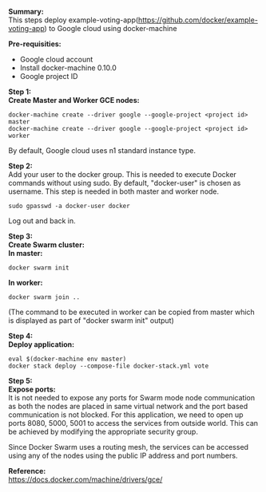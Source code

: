 **Summary:**  
This steps deploy example-voting-app(https://github.com/docker/example-voting-app) to Google cloud using docker-machine

**Pre-requisities:**
 - Google cloud account 
 - Install docker-machine 0.10.0 
 - Google project ID

**Step 1:**  
**Create Master and Worker GCE nodes:**  

    docker-machine create --driver google --google-project <project id> master
    docker-machine create --driver google --google-project <project id> worker

By default, Google cloud uses n1 standard instance type. 

**Step 2:**  
Add your user to the docker group. This is needed to execute Docker commands without using sudo. By default, "docker-user" is chosen as username. This step is needed in both master and worker node.

    sudo gpasswd -a docker-user docker

Log out and back in.

**Step 3:**  
**Create Swarm cluster:**  
**In master:**  

    docker swarm init

**In worker:**  

    docker swarm join ..

(The command to be executed in worker can be copied from master which is displayed as part of "docker swarm init" output)

**Step 4:**  
**Deploy application:**  

    eval $(docker-machine env master)
    docker stack deploy --compose-file docker-stack.yml vote


**Step 5:**  
**Expose ports:**  
It is not needed to expose any ports for Swarm mode node communication as both the nodes are placed in same virtual network and the port based communication is not blocked. For this application, we need to open up ports 8080, 5000, 5001 to access the services from outside world. This can be achieved by modifying the appropriate security group.

Since Docker Swarm uses a routing mesh, the services can be accessed using any of the nodes using the public IP address and port numbers.
  

**Reference:**  
https://docs.docker.com/machine/drivers/gce/
